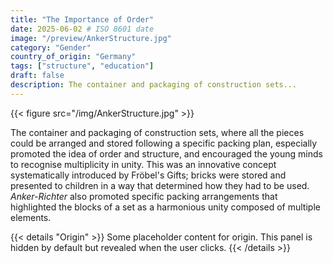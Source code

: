 ```yaml
---
title: "The Importance of Order"
date: 2025-06-02 # ISO 8601 date
image: "/preview/AnkerStructure.jpg"
category: "Gender"
country_of_origin: "Germany"
tags: ["structure", "education"]
draft: false
description: The container and packaging of construction sets...
---
```


{{< figure src="/img/AnkerStructure.jpg" >}}

The container and packaging of construction sets, where all the pieces could be arranged and stored following a specific packing plan, especially promoted the idea of order and structure, and encouraged the young minds to recognise multiplicity in unity. This was an innovative concept systematically introduced by Fröbel's Gifts; bricks were stored and presented to children in a way that determined how they had to be used. *Anker-Richter* also promoted specific packing arrangements that highlighted the blocks of a set as a harmonious unity composed of multiple elements.


{{< details "Origin" >}}
Some placeholder content for origin. This panel is hidden by default but revealed when the user clicks.
{{< /details >}}

